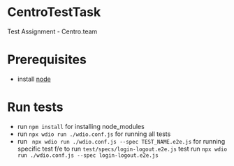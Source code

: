 # CentroTestTask
Test Assignment - Centro.team

# Prerequisites

- install [node](https://nodejs.org/en/download)

# Run tests

- run ```npm install``` for installing node_modules
- run ```npx wdio run ./wdio.conf.js``` for running all tests
- run ``` npx wdio run ./wdio.conf.js --spec TEST_NAME.e2e.js``` for running specific test
f/e to run ```test/specs/login-logout.e2e.js``` test run ```npx wdio run ./wdio.conf.js --spec login-logout.e2e.js```
